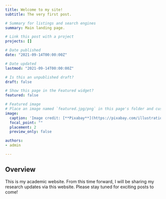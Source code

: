 ```yaml
---
title: Welcome to my site!
subtitle: The very first post.

# Summary for listings and search engines
summary: Main landing page.

# Link this post with a project
projects: []

# Date published
date: "2021-09-14T00:00:00Z"

# Date updated
lastmod: "2021-09-14T00:00:00Z"

# Is this an unpublished draft?
draft: false

# Show this page in the Featured widget?
featured: false

# Featured image
# Place an image named `featured.jpg/png` in this page's folder and customize its options here.
image:
  caption: 'Image credit: [**Pixabay**](https://pixabay.com/illustrations/welcome-words-greeting-language-905562/)'
  focal_point: ""
  placement: 2
  preview_only: false

authors:
- admin

---
```


## Overview

This is my academic website. From this time forward, I will be sharing my research updates via this website. Please stay tuned for exciting posts to come!




